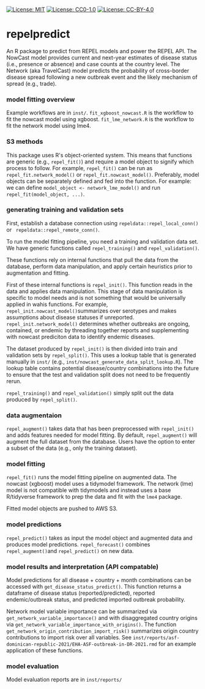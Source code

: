 [![License: MIT](https://img.shields.io/badge/License-MIT-green.svg)](https://opensource.org/licenses/MIT)
[![License: CC0-1.0](https://img.shields.io/badge/License-CC0_1.0-lightgrey.svg)](http://creativecommons.org/publicdomain/zero/1.0/)
[![License: CC-BY-4.0](https://img.shields.io/badge/License-CC_BY_4.0-blue.svg)](http://creativecommons.org/publicdomain/zero/1.0/)

# repelpredict

An R package to predict from REPEL models and power the REPEL API. The NowCast model provides current and next-year estimates of disease status (i.e., presence or absence) and case counts at the country level. The Network (aka TravelCast) model predicts the probability of cross-border disease spread following a new outbreak event and the likely mechanism of spread (e.g., trade).

### model fitting overview

Example workflows are in `inst/`. `fit_xgboost_nowcast.R` is the workflow to fit the nowcast model using xgboost. `fit_lme_network.R` is the workflow to fit the network model using lme4. 

### S3 methods

This package uses R's object-oriented system. This means that functions are generic (e.g., `repel_fit()`) and require a model object to signify which process to follow. For example, `repel_fit()` can be run as `repel_fit.network_model()`  or `repel_fit.nowcast_model()`. Preferably, model objects can be separately defined and fed into the function. For example: we can define `model_object <- network_lme_model()` and run `repel_fit(model_object, ...)`.


### generating training and validation sets

First, establish a database connection using `repeldata::repel_local_conn()` or ` repeldata::repel_remote_conn()`.

To run the model fitting pipeline, you need a training and validation data set. We have generic functions called `repel_training()` and `repel_validation()`.

These functions rely on internal functions that pull the data from the database, perform data manipulation, and apply certain heuristics prior to augmentation and fitting.

First of these internal functions is `repel_init()`. This function reads in the data and applies data manipulation. This stage of data manipulation is specific to model needs and is not something that would be universally applied in wahis functions. For example, `repel_init.nowcast_model()`summarizes over serotypes and makes assumptions about disease statuses if unreported. `repel_init.network_model()` determines whether outbreaks are ongoing, contained, or endemic by threading together reports and supplementing with nowcast prediciton data to identify endemic diseases. 

The dataset produced by `repel_init()` is then divided into train and validation sets by `repel_split()`. This uses a lookup table that is generated manually in `inst/` (e.g., `inst/nowcast_generate_data_split_lookup.R`). The lookup table contains potential disease/country combinations into the future to ensure that the test and validation split does not need to be frequently rerun.  

`repel_training()` and `repel_validation()` simply split out the data produced by `repel_split()`.

### data augmentaion
`repel_augment()` takes data that has been preprocessed with `repel_init()` and adds features needed for model fitting. By default, `repel_augment()` will augment the full dataset from the database. Users have the option to enter a subset of the data (e.g., only the training dataset).

### model fitting
`repel_fit()` runs the model fitting pipeline on augmented data. The nowcast (xgboost) model uses a tidymodel framework. The network (lme) model is not compatible with tidymodels and instead uses a base R/tidyverse framework to prep the data and fit with the `lme4` package. 

Fitted model objects are pushed to AWS S3.

### model predictions
`repel_predict()` takes as input the model object and augmented data and produces model predictions. `repel_forecast()` combines `repel_augment()`and `repel_predict()` on new data. 

### model results and interpretation (API compatable)
Model predictions for all disease + country + month combinations can be accessed with `get_disease_status_predict()`. This function returns a dataframe of disease status (reported/predicted), reported endemic/outbreak status, and predicted imported outbreak probability. 

Network model variable importance can be summarized via `get_network_variable_importance()` and with disaggregated country origins via `get_network_variable_importance_with_origins()`. The function `get_network_origin_contribution_import_risk()` summarizes origin country contributions to import risk over all variables. See `inst/reports/asf-dominican-republic-2021/EHA-ASF-outbreak-in-DR-2021.rmd` for an example application of these functions.

### model evaluation
Model evaluation reports are in `inst/reports/`


